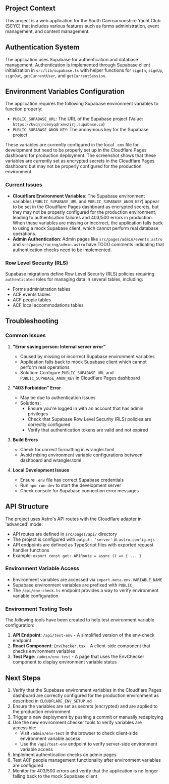 ## Project Context

This project is a web application for the South Caernarvonshire Yacht Club (SCYC) that includes various features such as forms administration, event management, and content management.

## Authentication System

The application uses Supabase for authentication and database management. Authentication is implemented through Supabase client initialization in `src/lib/supabase.ts` with helper functions for `signIn`, `signUp`, `signOut`, `getCurrentUser`, and `getCurrentSession`.

## Environment Variables Configuration

The application requires the following Supabase environment variables to function properly:
- `PUBLIC_SUPABASE_URL`: The URL of the Supabase project (Value: `https://kvqnjroenyqdrxmvzirj.supabase.co`)
- `PUBLIC_SUPABASE_ANON_KEY`: The anonymous key for the Supabase project

These variables are currently configured in the local `.env` file for development but need to be properly set up in the Cloudflare Pages dashboard for production deployment. The screenshot shows that these variables are currently set as encrypted secrets in the Cloudflare Pages dashboard but may not be properly configured for the production environment.

### Current Issues

- **Cloudflare Environment Variables**: The Supabase environment variables (`PUBLIC_SUPABASE_URL` and `PUBLIC_SUPABASE_ANON_KEY`) appear to be set in the Cloudflare Pages dashboard as encrypted secrets, but they may not be properly configured for the production environment, leading to authentication failures and 403/500 errors in production. When these variables are missing or incorrect, the application falls back to using a mock Supabase client, which cannot perform real database operations.
- **Admin Authentication**: Admin pages like `src/pages/admin/events.astro` and `src/pages/racing/admin.astro` have TODO comments indicating that authentication checks need to be implemented.

### Row Level Security (RLS)

Supabase migrations define Row Level Security (RLS) policies requiring `authenticated` roles for managing data in several tables, including:
- Forms administration tables
- ACF events tables
- ACF people tables
- ACF local accommodations tables

## Troubleshooting

### Common Issues

1. **"Error saving person: Internal server error"**
   - Caused by missing or incorrect Supabase environment variables
   - Application falls back to mock Supabase client which cannot perform real operations
   - Solution: Configure `PUBLIC_SUPABASE_URL` and `PUBLIC_SUPABASE_ANON_KEY` in Cloudflare Pages dashboard

2. **"403 Forbidden" Error**
   - May be due to authentication issues
   - Solutions:
     - Ensure you're logged in with an account that has admin privileges
     - Check that Supabase Row Level Security (RLS) policies are correctly configured
     - Verify that authentication tokens are valid and not expired

3. **Build Errors**
   - Check for correct formatting in wrangler.toml
   - Avoid mixing environment variable configurations between dashboard and wrangler.toml

4. **Local Development Issues**
   - Ensure `.env` file has correct Supabase credentials
   - Run `npm run dev` to start the development server
   - Check console for Supabase connection error messages

## API Structure

The project uses Astro's API routes with the Cloudflare adapter in 'advanced' mode:

- API routes are defined in `src/pages/api/` directory
- The project is configured with `output: 'server'` in `astro.config.mjs`
- API endpoints are defined as TypeScript files with exported request handler functions
- Example: `export const get: APIRoute = async () => { ... }`

### Environment Variable Access

- Environment variables are accessed via `import.meta.env.VARIABLE_NAME`
- Supabase environment variables are prefixed with `PUBLIC_`
- The `/api/env-check.ts` endpoint provides a way to verify environment variable configuration

### Environment Testing Tools

The following tools have been created to help test environment variable configuration:

1. **API Endpoint**: `/api/test-env` - A simplified version of the env-check endpoint
2. **React Component**: `EnvChecker.tsx` - A client-side component that checks environment variables
3. **Test Page**: `/admin/env-test` - A page that uses the EnvChecker component to display environment variable status

## Next Steps

1. Verify that the Supabase environment variables in the Cloudflare Pages dashboard are correctly configured for the production environment as described in `CLOUDFLARE_ENV_SETUP.md`
2. Ensure the variables are set as secrets (encrypted) and are applied to the production environment
3. Trigger a new deployment by pushing a commit or manually redeploying
4. Use the new environment checker tools to verify variables are accessible:
   - Visit `/admin/env-test` in the browser to check client-side environment variable access
   - Use the `/api/test-env` endpoint to verify server-side environment variable access
5. Implement authentication checks on admin pages
6. Test ACF people management functionality after environment variables are configured
7. Monitor for 403/500 errors and verify that the application is no longer falling back to the mock Supabase client